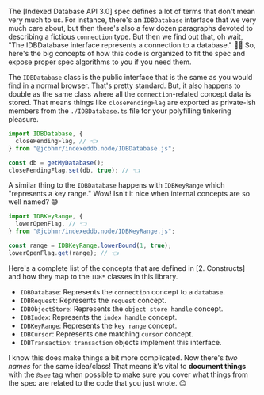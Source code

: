The [Indexed Database API 3.0] spec defines a lot of terms that don't mean very
much to us. For instance, there's an `IDBDatabase` interface that we very much
care about, but then there's also a few dozen paragraphs devoted to describing a
fictious `connection` type. But then we find out that, oh wait, "The IDBDatabase
interface represents a connection to a database." 🤷‍♂️ So, here's the big concepts
of how this code is organized to fit the spec and expose proper spec algorithms
to you if you need them.

The `IDBDatabase` class is the public interface that is the same as you would
find in a normal browser. That's pretty standard. But, it also happens to double
as the same class where all the `connection`-related concept data is stored.
That means things like `closePendingFlag` are exported as private-ish members
from the `./IDBDatabase.ts` file for your polyfilling tinkering pleasure.

```js
import IDBDatabase, {
  closePendingFlag, // 👈
} from "@jcbhmr/indexeddb.node/IDBDatabase.js";

const db = getMyDatabase();
closePendingFlag.set(db, true); // 👈
```

A similar thing to the `IDBDatabase` happens with `IDBKeyRange` which
"represents a key range." Wow! Isn't it nice when internal concepts are so well
named? 😅

```js
import IDBKeyRange, {
  lowerOpenFlag, // 👈
} from "@jcbhmr/indexeddb.node/IDBKeyRange.js";

const range = IDBKeyRange.lowerBound(1, true);
lowerOpenFlag.get(range); // 👈
```

Here's a complete list of the concepts that are defined in [2. Constructs] and
how they map to the `IDB*` classes in this library.

- `IDBDatabase`: Represents the `connection` concept to a `database`.
- `IDBRequest`: Represents the `request` concept.
- `IDBObjectStore`: Represents the `object store handle` concept.
- `IDBIndex`: Represents the `index handle` concept.
- `IDBKeyRange`: Represents the `key range` concept.
- `IDBCursor`: Represents one matching `cursor` concept.
- `IDBTransaction`: `transaction` objects implement this interface.

I know this does make things a bit more complicated. Now there's _two names_ for
the same idea/class! That means it's vital to **document things** with the
`@see` tag when possible to make sure you cover what things from the spec are
related to the code that you just wrote. 😊
